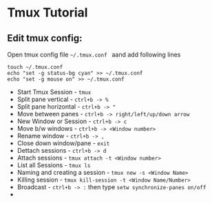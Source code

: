 # Tmux Tutorial

## Edit tmux config:
Open tmux config file `~/.tmux.conf ` aand add following lines
```
touch ~/.tmux.conf
echo "set -g status-bg cyan" >> ~/.tmux.conf
echo "set -g mouse on" >> ~/.tmux.conf

```



* Start Tmux Session - `tmux`
* Split pane vertical - `ctrl+b -> %`
* Split pane horizontal - `ctrl+b -> "`
* Move between panes - `ctrl+b -> right/left/up/down arrow`
* New Window or Session - `ctrl+b -> c`
* Move b/w windows - `ctrl+b -> <Window number>`
* Rename window - `ctrl+b -> , `
* Close down window/pane - `exit`
* Dettach sessions - `ctrl+b -> d`
* Attach sessions - `tmux attach -t <Window number>`
* List all Sessions - `tmux ls`
* Naming and creating a session - `tmux new -s <Window Name>`
* Killing session - `tmux kill-session -t <Window Name/Number>`
* Broadcast - `ctrl+b -> :` then type `setw synchronize-panes on/off`
* 
